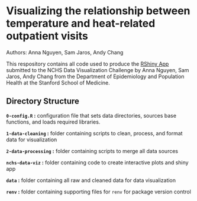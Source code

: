 # Visualizing the relationship between temperature and heat-related outpatient visits

Authors: Anna Nguyen, Sam Jaros, Andy Chang

This respository contains all code used to produce the [RShiny App](https://annatnguyen.shinyapps.io/nchs-data-viz) submitted to the NCHS Data Visualization Challenge by Anna Nguyen, Sam Jaros, Andy Chang from the Department of Epidemiology and Population Health at the Stanford School of Medicine.

## Directory Structure

**`0-config.R` :** configuration file that sets data directories, sources base functions, and loads required libraries.

**`1-data-cleaning` :** folder containing scripts to clean, process, and format data for visualization

**`2-data-processing` :** folder containing scripts to merge all data sources

**`nchs-data-viz` :** folder containing code to create interactive plots and shiny app

**`data` :** folder containing all raw and cleaned data for data visualization

**`renv` :** folder containing supporting files for `renv` for package version control

